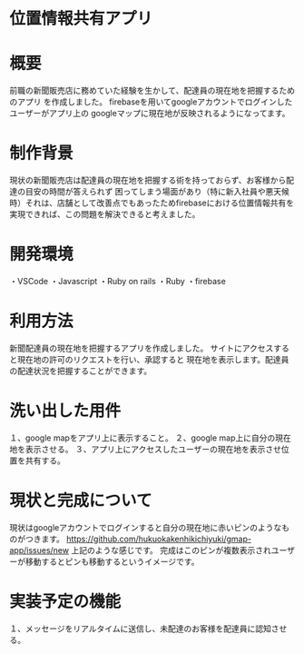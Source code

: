 # 位置情報共有アプリ

# 概要
前職の新聞販売店に務めていた経験を生かして、配達員の現在地を把握するためのアプリ
を作成しました。
firebaseを用いてgoogleアカウントでログインしたユーザーがアプリ上の
googleマップに現在地が反映されるようになってます。

# 制作背景
現状の新聞販売店は配達員の現在地を把握する術を持っておらず、お客様から配達の目安の時間が答えられず
困ってしまう場面があり（特に新入社員や悪天候時）それは、店舗として改善点でもあったためfirebaseにおける位置情報共有を実現できれば、この問題を解決できると考えました。


# 開発環境
・VSCode
・Javascript
・Ruby on rails
・Ruby
・firebase

# 利用方法
新聞配達員の現在地を把握するアプリを作成しました。
サイトにアクセスすると現在地の許可のリクエストを行い、承認すると
現在地を表示します。配達員の配達状況を把握することができます。

# 洗い出した用件
１、google mapをアプリ上に表示すること。
２、google map上に自分の現在地を表示させる。
３、アプリ上にアクセスしたユーザーの現在地を表示させ位置を共有する。

# 現状と完成について
現状はgoogleアカウントでログインすると自分の現在地に赤いピンのようなものがつきます。
https://github.com/hukuokakenhikichiyuki/gmap-app/issues/new
上記のような感じです。
完成はこのピンが複数表示されユーザーが移動するとピンも移動するというイメージです。

# 実装予定の機能
１、メッセージをリアルタイムに送信し、未配達のお客様を配達員に認知させる。